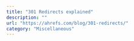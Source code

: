 ```yaml
---
title: "301 Redirects explained"
description: ""
url: "https://ahrefs.com/blog/301-redirects/"
category: "Miscellaneous"
---
```

